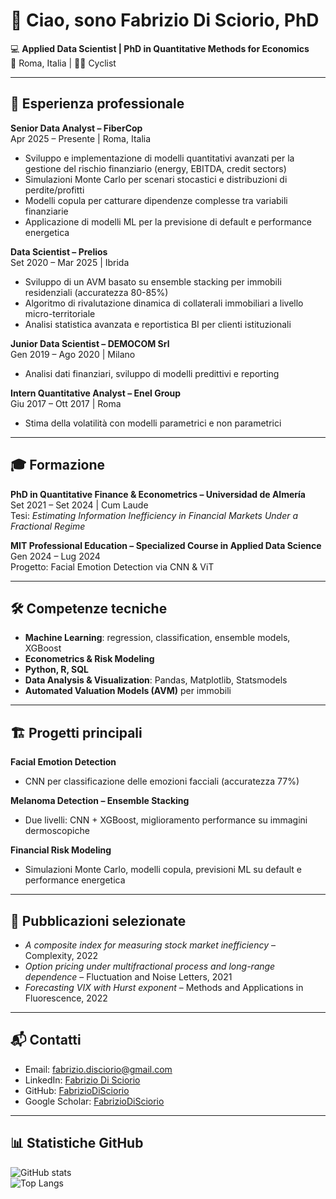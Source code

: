 # 👋 Ciao, sono Fabrizio Di Sciorio, PhD

💻 **Applied Data Scientist | PhD in Quantitative Methods for Economics**  
📍 Roma, Italia | 🚴‍♂️ Cyclist  

---

## 💼 Esperienza professionale

**Senior Data Analyst – FiberCop**  
Apr 2025 – Presente | Roma, Italia  
- Sviluppo e implementazione di modelli quantitativi avanzati per la gestione del rischio finanziario (energy, EBITDA, credit sectors)  
- Simulazioni Monte Carlo per scenari stocastici e distribuzioni di perdite/profitti  
- Modelli copula per catturare dipendenze complesse tra variabili finanziarie  
- Applicazione di modelli ML per la previsione di default e performance energetica  

**Data Scientist – Prelios**  
Set 2020 – Mar 2025 | Ibrida  
- Sviluppo di un AVM basato su ensemble stacking per immobili residenziali (accuratezza 80-85%)  
- Algoritmo di rivalutazione dinamica di collaterali immobiliari a livello micro-territoriale  
- Analisi statistica avanzata e reportistica BI per clienti istituzionali  

**Junior Data Scientist – DEMOCOM Srl**  
Gen 2019 – Ago 2020 | Milano  
- Analisi dati finanziari, sviluppo di modelli predittivi e reporting  

**Intern Quantitative Analyst – Enel Group**  
Giu 2017 – Ott 2017 | Roma  
- Stima della volatilità con modelli parametrici e non parametrici  

---

## 🎓 Formazione

**PhD in Quantitative Finance & Econometrics – Universidad de Almería**  
Set 2021 – Set 2024 | Cum Laude  
Tesi: *Estimating Information Inefficiency in Financial Markets Under a Fractional Regime*  

**MIT Professional Education – Specialized Course in Applied Data Science**  
Gen 2024 – Lug 2024  
Progetto: Facial Emotion Detection via CNN & ViT  

---

## 🛠 Competenze tecniche

- **Machine Learning**: regression, classification, ensemble models, XGBoost  
- **Econometrics & Risk Modeling**  
- **Python, R, SQL**  
- **Data Analysis & Visualization**: Pandas, Matplotlib, Statsmodels  
- **Automated Valuation Models (AVM)** per immobili  

---

## 🏗 Progetti principali

**Facial Emotion Detection**  
- CNN per classificazione delle emozioni facciali (accuratezza 77%)  

**Melanoma Detection – Ensemble Stacking**  
- Due livelli: CNN + XGBoost, miglioramento performance su immagini dermoscopiche  

**Financial Risk Modeling**  
- Simulazioni Monte Carlo, modelli copula, previsioni ML su default e performance energetica  

---

## 📝 Pubblicazioni selezionate

- *A composite index for measuring stock market inefficiency* – Complexity, 2022  
- *Option pricing under multifractional process and long-range dependence* – Fluctuation and Noise Letters, 2021  
- *Forecasting VIX with Hurst exponent* – Methods and Applications in Fluorescence, 2022  

---

## 📬 Contatti

- Email: [fabrizio.disciorio@gmail.com](mailto:fabrizio.disciorio@gmail.com)  
- LinkedIn: [Fabrizio Di Sciorio](https://www.linkedin.com/in/fabriziodisciorio/)  
- GitHub: [FabrizioDiSciorio](https://github.com/FabrizioDiSciorio)
- Google Scholar: [FabrizioDiSciorio](https://scholar.google.com/citations?user=KrCXe-4AAAAJ&hl=it)

---

## 📊 Statistiche GitHub

![GitHub stats](https://github-readme-stats.vercel.app/api?username=FabrizioDiSciorio&show_icons=true&theme=radical)  
![Top Langs](https://github-readme-stats.vercel.app/api/top-langs/?username=FabrizioDiSciorio&layout=compact&theme=radical)
